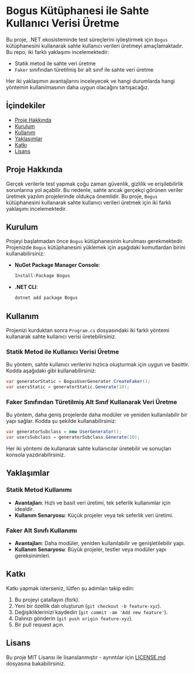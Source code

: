 
# Bogus Kütüphanesi ile Sahte Kullanıcı Verisi Üretme

Bu proje, .NET ekosisteminde test süreçlerini iyileştirmek için `Bogus` kütüphanesini kullanarak sahte kullanıcı verileri üretmeyi amaçlamaktadır. Bu repo, iki farklı yaklaşımı incelemektedir:
- Statik metod ile sahte veri üretme
- `Faker` sınıfından türetilmiş bir alt sınıf ile sahte veri üretme

Her iki yaklaşımın avantajlarını inceleyecek ve hangi durumlarda hangi yöntemin kullanılmasının daha uygun olacağını tartışacağız.

## İçindekiler
- [Proje Hakkında](#proje-hakkında)
- [Kurulum](#kurulum)
- [Kullanım](#kullanım)
- [Yaklaşımlar](#yaklaşımlar)
- [Katkı](#katkı)
- [Lisans](#lisans)

## Proje Hakkında

Gerçek verilerle test yapmak çoğu zaman güvenlik, gizlilik ve erişilebilirlik sorunlarına yol açabilir. Bu nedenle, sahte ancak gerçekçi görünen veriler üretmek yazılım projelerinde oldukça önemlidir. Bu proje, `Bogus` kütüphanesini kullanarak sahte kullanıcı verileri üretmek için iki farklı yaklaşımı incelemektedir.

## Kurulum

Projeyi başlatmadan önce `Bogus` kütüphanesinin kurulması gerekmektedir. Projenizde `Bogus` kütüphanesini yüklemek için aşağıdaki komutlardan birini kullanabilirsiniz:

- **NuGet Package Manager Console**:
  ```bash
  Install-Package Bogus
  ```

- **.NET CLI**:
  ```bash
  dotnet add package Bogus
  ```

## Kullanım

Projenizi kurduktan sonra `Program.cs` dosyasındaki iki farklı yöntemi kullanarak sahte kullanıcı verisi üretebilirsiniz.

### Statik Metod ile Kullanıcı Verisi Üretme

Bu yöntem, sahte kullanıcı verilerini hızlıca oluşturmak için uygun ve basittir. Kodda aşağıdaki gibi kullanabilirsiniz:

```csharp
var generatorStatic = BogusUserGenerator.CreateFaker();
var usersStatic = generatorStatic.Generate(10);
```

### Faker Sınıfından Türetilmiş Alt Sınıf Kullanarak Veri Üretme

Bu yöntem, daha geniş projelerde daha modüler ve yeniden kullanılabilir bir yapı sağlar. Kodda şu şekilde kullanabilirsiniz:

```csharp
var generatorSubclass = new UserGenerator();
var usersSubclass = generatorSubclass.Generate(10);
```

Her iki yöntemi de kullanarak sahte kullanıcılar üretebilir ve sonuçları konsola yazdırabilirsiniz.

## Yaklaşımlar

### Statik Metod Kullanımı
- **Avantajları**: Hızlı ve basit veri üretimi, tek seferlik kullanımlar için idealdir.
- **Kullanım Senaryosu**: Küçük projeler veya tek seferlik veri üretimi.

### Faker Alt Sınıfı Kullanımı
- **Avantajları**: Daha modüler, yeniden kullanılabilir ve genişletilebilir yapı.
- **Kullanım Senaryosu**: Büyük projeler, testler veya modüler yapı gereksinimleri.

## Katkı

Katkı yapmak isterseniz, lütfen şu adımları takip edin:
1. Bu projeyi çatallayın (fork).
2. Yeni bir özellik dalı oluşturun (`git checkout -b feature-xyz`).
3. Değişikliklerinizi kaydedin (`git commit -am 'Add new feature'`).
4. Dalınızı gönderin (`git push origin feature-xyz`).
5. Bir pull request açın.

## Lisans

Bu proje MIT Lisansı ile lisanslanmıştır - ayrıntılar için [LICENSE.md](LICENSE.md) dosyasına bakabilirsiniz.
